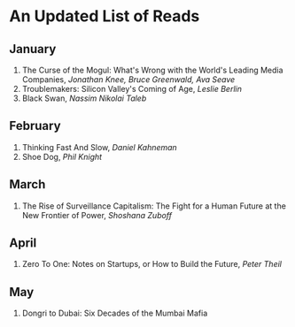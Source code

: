 # An Updated List of Reads

## January
1. The Curse of the Mogul: What's Wrong with the World's Leading Media Companies, *Jonathan Knee, Bruce Greenwald, Ava Seave*
2. Troublemakers: Silicon Valley's Coming of Age, *Leslie Berlin*
3. Black Swan, *Nassim Nikolai Taleb*

## February
1. Thinking Fast And Slow, *Daniel Kahneman*
2. Shoe Dog, *Phil Knight*

## March
1. The Rise of Surveillance Capitalism: The Fight for a Human Future at the New Frontier of Power, *Shoshana Zuboff*

## April
1. Zero To One: Notes on Startups, or How to Build the Future, *Peter Theil*

## May 
1.  Dongri to Dubai: Six Decades of the Mumbai Mafia


